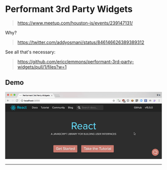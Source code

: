# Performant 3rd Party Widgets

> https://www.meetup.com/houston-js/events/239147131/

Why?
> https://twitter.com/addyosmani/status/846146626389389312

See all that's necessary:
> https://github.com/ericclemmons/performant-3rd-party-widgets/pull/1/files?w=1

## Demo

![Demo](demo.gif)

---
